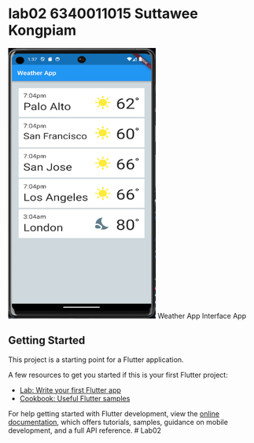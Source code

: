 # lab02 6340011015 Suttawee Kongpiam
<img src="assets/images/Interface.png" style="width: 300px; height: 550px; max-width: 100%;">
Weather App Interface App

## Getting Started

This project is a starting point for a Flutter application.

A few resources to get you started if this is your first Flutter project:

- [Lab: Write your first Flutter app](https://docs.flutter.dev/get-started/codelab)
- [Cookbook: Useful Flutter samples](https://docs.flutter.dev/cookbook)

For help getting started with Flutter development, view the
[online documentation](https://docs.flutter.dev/), which offers tutorials,
samples, guidance on mobile development, and a full API reference.
#   L a b 0 2 
 
 